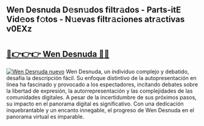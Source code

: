## Wen Desnuda D𝚎sn𝚞dos filtr𝚊dos - Parts-itE Vid𝚎os f𝚘tos - N𝚞evas filtr𝚊ciones atr𝚊ctivas v0EXz

# <h2><a href="http://mbcex1.tromn.icu/?c=Wen+Desnuda">🔗👉👉👉 Wen Desnuda 🔗🔗</a></h2>

[![Wen Desnuda nuevo](https://i.imgur.com/pEAQMta.gif)](http://mbcex1.tromn.icu/?c=Wen+Desnuda)
Wen Desnuda, un individuo complejo y debatido, desafía la descripción fácil. Su enfoque distintivo de la autopresentación en línea ha fascinado y provocado a los espectadores, incitando debates sobre la libertad de expresión, la autorrepresentación y las complejidades de las comunidades digitales. A pesar de la incertidumbre de sus próximos pasos, su impacto en el panorama digital es significativo. Con una dedicación inquebrantable y un encanto innegable, el progreso de Wen Desnuda en el panorama virtual es imparable.
